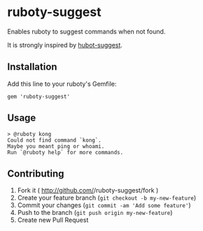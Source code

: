 # ruboty-suggest

Enables ruboty to suggest commands when not found.

It is strongly inspired by [hubot-suggest](https://github.com/hassaku/hubot-suggest).


## Installation
Add this line to your ruboty's Gemfile:

    gem 'ruboty-suggest'
    
## Usage
```
> @ruboty kong
Could not find command `kong`.
Maybe you meant ping or whoami.
Run `@ruboty help` for more commands.
```

## Contributing

1. Fork it ( http://github.com/<my-github-username>/ruboty-suggest/fork )
2. Create your feature branch (`git checkout -b my-new-feature`)
3. Commit your changes (`git commit -am 'Add some feature'`)
4. Push to the branch (`git push origin my-new-feature`)
5. Create new Pull Request
